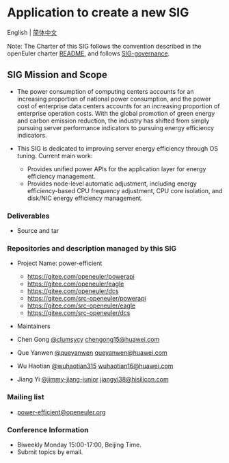 
# Application to create a new SIG
English | [简体中文](./sig-template_cn.md)


Note: The Charter of this SIG follows the convention described in the openEuler charter [README](/en/governance/README.md), and follows [SIG-governance](/en/technical-committee/governance/SIG-governance.md).

## SIG Mission and Scope

- The power consumption of computing centers accounts for an increasing proportion of national power consumption, and the power cost of enterprise data centers accounts for an increasing proportion of enterprise operation costs. With the global promotion of green energy and carbon emission reduction, the industry has shifted from simply pursuing server performance indicators to pursuing energy efficiency indicators.

- This SIG is dedicated to improving server energy efficiency through OS tuning. Current main work:
  - Provides unified power APIs for the application layer for energy efficiency management.
  - Provides node-level automatic adjustment, including energy efficiency-based CPU frequency adjustment, CPU core isolation, and disk/NIC energy efficiency management.


### Deliverables

- Source and tar
 
### Repositories and description managed by this SIG

- Project Name: power-efficient
  - https://gitee.com/openeuler/powerapi
  - https://gitee.com/openeuler/eagle
  - https://gitee.com/openeuler/dcs
  - https://gitee.com/src-openeuler/powerapi
  - https://gitee.com/src-openeuler/eagle
  - https://gitee.com/src-openeuler/dcs


 - Maintainers
  - Chen Gong  [@clumsycy](https://gitee.com/clumsycy) chengong15@huawei.com
  - Que Yanwen [@queyanwen](https://gitee.com/queyanwen) queyanwen@huawei.com
  - Wu Haotian [@wuhaotian315](https://gitee.com/wuhaotian315) wuhaotian16@huawei.com
  - Jiang Yi   [@jimmy-jiang-junior](https://gitee.com/jimmy-jiang-junior) jiangyi38@hisilicon.com

### Mailing list
  - power-efficient@openeuler.org

### Conference Information
  - Biweekly Monday 15:00-17:00, Beijing Time.
  - Submit topics by email.

